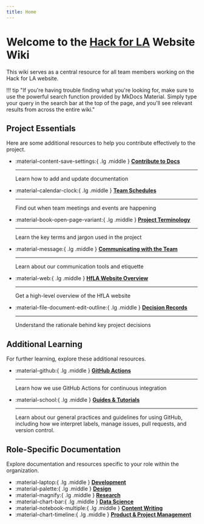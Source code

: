 ```yaml
---
title: Home
---
```


# Welcome to the [Hack for LA](https://www.hackforla.org) Website Wiki

This wiki serves as a central resource for all team members working on the Hack for LA website.

!!! tip "If you're having trouble finding what you're looking for, make sure to use the powerful search function provided by MkDocs Material. Simply type your query in the search bar at the top of the page, and you'll see relevant results from across the entire wiki."

## Project Essentials

Here are some additional resources to help you contribute effectively to the project.

<div class="grid cards" markdown>

- :material-content-save-settings:{ .lg .middle } __[Contribute to Docs](contribute-to-docs.md)__

    ---

    Learn how to add and update documentation

- :material-calendar-clock:{ .lg .middle } __[Team Schedules](meetings-and-agendas.md)__

    ---

    Find out when team meetings and events are happening

- :material-book-open-page-variant:{ .lg .middle } __[Project Terminology](project-terminology.md)__

    ---

    Learn the key terms and jargon used in the project

- :material-message:{ .lg .middle } __[Communicating with the Team](communicating-with-the-team.md)__

    ---

    Learn about our communication tools and etiquette

- :material-web:{ .lg .middle } __[HfLA Website Overview](website-pages/index.md)__

    ---

    Get a high-level overview of the HfLA website

- :material-file-document-edit-outline:{ .lg .middle } __[Decision Records](decision-records/index.md)__

    ---

    Understand the rationale behind key project decisions

</div>

## Additional Learning

For further learning, explore these additional resources.

<div class="grid cards" markdown>

- :material-github:{ .lg .middle } __[GitHub Actions](dev/github-actions/index.md)__

    ---

    Learn how we use GitHub Actions for continuous integration

- :material-school:{ .lg .middle } __[Guides & Tutorials](how-to/)__

    ---
    Learn about our general practices and guidelines for using GitHub, including how we interpret labels, manage issues, pull requests, and version control.

</div>

## Role-Specific Documentation

Explore documentation and resources specific to your role within the organization.

<div class="grid cards" markdown>

- :material-laptop:{ .lg .middle } __[Development](dev/)__
- :material-palette:{ .lg .middle } __[Design](design/)__
- :material-magnify:{ .lg .middle } __[Research](research/)__
- :material-chart-bar:{ .lg .middle } __[Data Science](data/)__
- :material-notebook-multiple:{ .lg .middle } __[Content Writing](content/)__
- :material-chart-timeline:{ .lg .middle } __[Product & Project Management](product/)__

</div>
